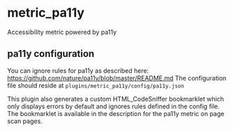metric_pa11y
============

Accessibility metric powered by pa11y


pa11y configuration
-------------------
You can ignore rules for pa11y as described here: https://github.com/nature/pa11y/blob/master/README.md
The configuration file should reside at `plugins/metric_pa11y/config/pa11y.json`

This plugin also generates a custom HTML_CodeSniffer bookmarklet which only displays errors by default and ignores rules defined in the config file.
The bookmarklet is available in the description for the pa11y metric on page scan pages.

